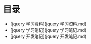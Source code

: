 # 目录

* [jquery 学习资料](jquery 学习资料.md)
* [jquery 学习笔记](jquery 学习笔记.md)
* [jquery 开发笔记](jquery 开发笔记.md)
